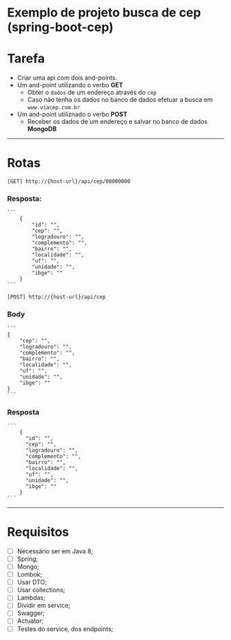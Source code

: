 # Exemplo de projeto busca de cep (spring-boot-cep)

# Tarefa

- Criar uma api com dois and-points.
- Um and-point utilizando o verbo **GET** 
	- Obter o `dados` de um endereço através do `cep` 
	- Caso não tenha os dados no banco de dados efetuar a busca em `www.viacep.com.br`
- Um and-point utiliznado o verbo **POST** 
	- Receber os dados de um endereço e salvar no banco de dados **MongoDB**

---

# Rotas

    [GET] http://{host-url}/api/cep/00000000

### Resposta:

    ```
    	{
    		"id": "",
    		"cep": "",
    		"logradouro": "",
    		"complemento": "",
    		"bairro": "",
    		"localidade": "",
    		"uf": "",
    		"unidade": "",
    		"ibge": ""
    	}
    ```

    [POST] http://{host-url}/api/cep

### Body

    ```
    {
    	"cep": "",
    	"logradouro": "",
    	"complemento": "",
    	"bairro": "",
    	"localidade": "",
    	"uf": "",
    	"unidade": "",
    	"ibge": ""
    }
    ```

### Resposta

    ```
     	{
          "id": "",
          "cep": "",
          "logradouro": "",
          "complemento": "",
          "bairro": "",
          "localidade": "",
          "uf": "",
          "unidade": "",
          "ibge": ""
        }
    ```

---

# Requisitos

-[ ] Necessário ser em Java 8;
-[ ] Spring;
-[ ] Mongo;
-[ ] Lombok;
-[ ] Usar DTO;
-[ ] Usar collections;
-[ ] Lambdas;
-[ ] Dividir em service;
-[ ] Swagger;
-[ ] Actuator;
-[ ] Testes do service, dos endpoints;
